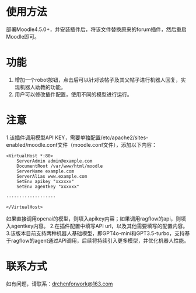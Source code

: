 # 使用方法
部署Moodle4.5.0+，并安装插件后，将该文件替换原来的forum插件，然后重启Moodle即可。

# 功能
1. 增加一个robot按钮，点击后可以针对该帖子及其父帖子进行机器人回复，实现机器人助教的功能。
2. 用户可以修改插件配置，使用不同的模型进行运行。

# 注意
1.该插件调用模型API KEY，需要单独配置/etc/apache2/sites-enabled/moodle.conf文件（moodle.conf文件），添加以下内容：
```
<VirtualHost *:80>
    ServerAdmin admin@example.com
    DocumentRoot /var/www/html/moodle
    ServerName example.com
    ServerAlias www.example.com
    SetEnv apikey "xxxxxx"
    SetEnv agentkey "xxxxxx"

···················

</VirtualHost>
```
如果直接调用openai的模型，则填入apikey内容；如果调用ragflow的api，则填入agentkey内容。
2.在插件配置中填写API url，以及其他需要填写的配置内容。
3.该版本目前支持两种机器人基础模型，即GPT4o-mini和GPT3.5-turbo，支持基于ragflow的agent通过API调用，后续将持续引入更多模型，并优化机器人性能。


# 联系方式
如有问题，请联系：drchenforwork@163.com